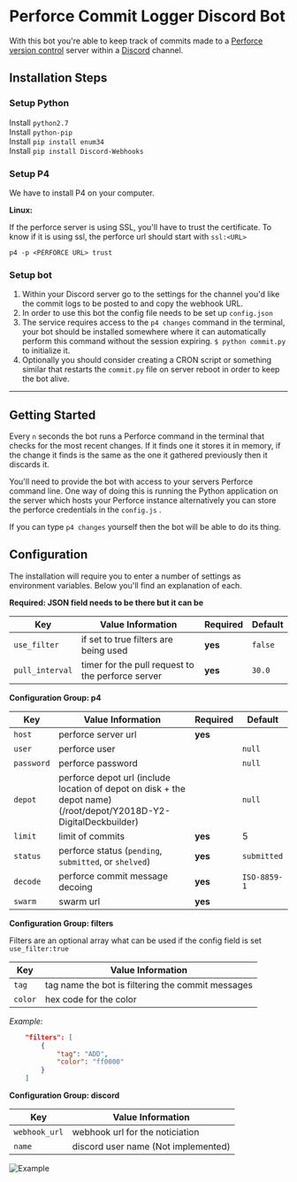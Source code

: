 # Perforce Commit Logger Discord Bot 

With this bot you're able to keep track of commits made to a [Perforce version control](https://www.perforce.com/) server within a [Discord](https://discordapp.com/) channel. 

## Installation Steps 

### Setup Python

Install `python2.7`  
Install `python-pip`  
Install `pip install enum34`  
Install `pip install Discord-Webhooks`  

### Setup P4

We have to install P4 on your computer.

**Linux:**

If the perforce server is using SSL, you'll have to trust the certificate. To know if it is using ssl, the perforce url should start with `ssl:<URL>`

```
p4 -p <PERFORCE URL> trust
```

### Setup bot

1. Within your Discord server go to the settings for the channel you'd like the commit logs to be posted to and copy the webhook URL.
2. In order to use this bot the config file needs to be set up `config.json`
3. The service requires access to the `p4 changes` command in the terminal, your bot should be installed somewhere where it can automatically perform this command without the session expiring. `$ python commit.py` to initialize it.
4. Optionally you should consider creating a CRON script or something similar that restarts the `commit.py` file on server reboot in order to keep the bot alive.

---

## Getting Started

Every `n` seconds the bot runs a Perforce command in the terminal that checks for the most recent changes. If it finds one it stores it in memory, if the change it finds is the same as the one it gathered previously then it discards it.

You'll need to provide the bot with access to your servers Perforce command line. One way of doing this is running the Python application on the server which hosts your Perforce instance alternatively you can store the perforce credentials in the `config.js` . 

If you can type `p4 changes` yourself then the bot will be able to do its thing.

## Configuration

The installation will require you to enter a number of settings as environment variables. Below you'll find an explanation of each.

**Required: JSON field needs to be there but it can be**

| Key             | Value Information                                 | Required | Default |
| --------------- | ------------------------------------------------- | -------- | ------- |
| `use_filter`    | if set to true filters are being used             | **yes**  | `false` |
| `pull_interval` | timer for the pull request to the perforce server | **yes**  | `30.0`  |

**Configuration Group: p4**

| Key  | Value Information | Required | Default |
| ------------- | ------------- | ------------- | ------------- |
| `host` | perforce server url | **yes** |  |
| `user` | perforce user |  | `null` |
| `password` | perforce password |  | `null` |
| `depot` | perforce depot url (include location of depot on disk + the depot name) (/root/depot/Y2018D-Y2-DigitalDeckbuilder) |  | `null` |
| `limit` | limit of commits | **yes** | 5 |
| `status` | perforce status (`pending`, `submitted`, or `shelved`) | **yes** | `submitted` |
| `decode` | perforce commit message decoing | **yes** | `ISO-8859-1` |
| `swarm` | swarm url | **yes** |  |

**Configuration Group: filters**

Filters are an optional array what can be used if the config field is set `use_filter:true`

| Key     | Value Information                                 |
| ------- | ------------------------------------------------- |
| `tag`   | tag name the bot is filtering the commit messages |
| `color` | hex code for the color                            |

*Example:*

```json
    "filters": [
        {
            "tag": "ADD",
            "color": "ff0000"
        }
    ]
```

**Configuration Group: discord**

| Key           | Value Information                   |
| ------------- | ----------------------------------- |
| `webhook_url` | webhook url for the noticiation     |
| `name`        | discord user name (Not implemented) |



![Example](assets/readme.png)
